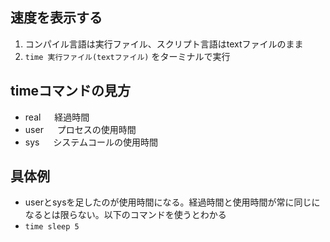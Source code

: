 ## 速度を表示する
1. コンパイル言語は実行ファイル、スクリプト言語はtextファイルのまま
2. `time 実行ファイル(textファイル)` をターミナルで実行

## timeコマンドの見方
- real &emsp; 経過時間
- user &emsp; プロセスの使用時間
- sys &emsp; システムコールの使用時間
## 具体例
- userとsysを足したのが使用時間になる。経過時間と使用時間が常に同じになるとは限らない。以下のコマンドを使うとわかる
- `time sleep 5`
